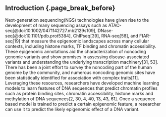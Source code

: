 ## Introduction {.page_break_before}

Next-generation sequencing(NGS) technologies have given rise to the development of many sequencing assays such as ATAC-seq[@doi:10.1002/0471142727.mb2129s109], DNase-seq[@doi:10.1101/pdb.prot5384], ChIPseq[39], RNA-seq[58], and FIAR-seq[19] that measure the epigenomic landscapes across many cellular contexts, including histone marks, TF binding and chromatin accessibility. These epigenomic annotations aid the characterization of noncoding genomic variants and show promises in assessing disease-associated variants and understanding the underlying transcription machinery[31, 53]. There has been a joint effort to survey the noncoding part of the human genome by the community, and numerous noncoding genomic sites have been statistically identified for association with complex traits[11]. Leveraging these resources, researchers have developed machine learning models to learn features of DNA sequences that predict chromatin profiles such as protein binding sites, chromatin accessibility, histone marks and methylation of DNA sequences[2, 30, 4, 40, 13, 43, 61]. Once a sequence based model is trained to predict a certain epigenomic feature, a researcher can use it to predict the likely epigenomic effect of a DNA variant. 
